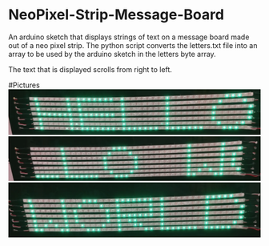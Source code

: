 # NeoPixel-Strip-Message-Board
An arduino sketch that displays strings of text on a message board made out of a neo pixel strip.
The python script converts the letters.txt file into an array to be used by the arduino sketch in the
letters byte array.

The text that is displayed scrolls from right to left.

#Pictures
![Hello](/example_pictures/hello.png?raw=true)
![Transition](/example_pictures/transition.png?raw=true)
![World](/example_pictures/world.png?raw=true)
